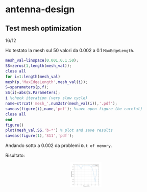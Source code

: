 # antenna-design
 
 ## Test mesh optimization 
 
 16/12

 Ho testato la mesh sul 50 valori da 0.002 a 0.1 `MaxEdgeLength`.

```matlab
mesh_val=linspace(0.001,0.1,50); 
SS=zeros(1,length(mesh_val));
close all
for i=1:length(mesh_val)
mesh(p,'MaxEdgeLength',mesh_val(i));
S=sparameters(p,f);
SS(i)=abs(S.Parameters);
i %check iteration (very slow cycle)
name=strcat('mesh_',num2str(mesh_val(i)),'.pdf');
saveas(figure(i),name,'pdf'); %save open figure (be careful)
close all
end
figure()
plot(mesh_val,SS,'b-*') % plot and save results
saveas(figure(1),'S11','pdf');
```

Andando sotto a 0.002 da problemi `Out of memory`. 

Risultato:

<p align="center">
<img src="https://github.com/mastroalex/antenna-design/blob/main/Alessandro/16-12/S_param.png" alt="Result" style="width:20%; border:0;">
</p>

